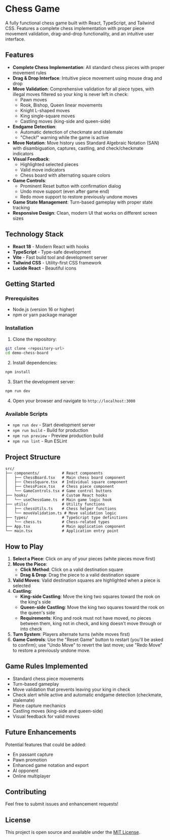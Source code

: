 # Chess Game

A fully functional chess game built with React, TypeScript, and Tailwind CSS. Features a complete chess implementation with proper piece movement validation, drag-and-drop functionality, and an intuitive user interface.

## Features

- **Complete Chess Implementation**: All standard chess pieces with proper movement rules
- **Drag & Drop Interface**: Intuitive piece movement using mouse drag and drop
- **Move Validation**: Comprehensive validation for all piece types, with illegal moves filtered so your king is never left in check:
  - Pawn moves
  - Rook, Bishop, Queen linear movements
  - Knight L-shaped moves
  - King single-square moves
  - Castling moves (king-side and queen-side)
- **Endgame Detection**:
  - Automatic detection of checkmate and stalemate
  - "Check!" warning while the game is active
- **Move Notation**: Move history uses Standard Algebraic Notation (SAN) with disambiguation, captures, castling, and check/checkmate indicators
- **Visual Feedback**: 
  - Highlighted selected pieces
  - Valid move indicators
  - Chess board with alternating square colors
- **Game Controls**:
  - Prominent Reset button with confirmation dialog
  - Undo move support (even after game end)
  - Redo move support to restore previously undone moves
- **Game State Management**: Turn-based gameplay with proper state tracking
- **Responsive Design**: Clean, modern UI that works on different screen sizes

## Technology Stack

- **React 18** - Modern React with hooks
- **TypeScript** - Type-safe development
- **Vite** - Fast build tool and development server
- **Tailwind CSS** - Utility-first CSS framework
- **Lucide React** - Beautiful icons

## Getting Started

### Prerequisites

- Node.js (version 16 or higher)
- npm or yarn package manager

### Installation

1. Clone the repository:
```bash
git clone <repository-url>
cd demo-chess-board
```

2. Install dependencies:
```bash
npm install
```

3. Start the development server:
```bash
npm run dev
```

4. Open your browser and navigate to `http://localhost:3000`

### Available Scripts

- `npm run dev` - Start development server
- `npm run build` - Build for production
- `npm run preview` - Preview production build
- `npm run lint` - Run ESLint

## Project Structure

```
src/
├── components/          # React components
│   ├── ChessBoard.tsx   # Main chess board component
│   ├── ChessSquare.tsx  # Individual square component
│   ├── ChessPiece.tsx   # Chess piece component
│   └── GameControls.tsx # Game control buttons
├── hooks/               # Custom React hooks
│   └── useChessGame.ts  # Main game logic hook
├── utils/               # Utility functions
│   ├── chessUtils.ts    # Chess helper functions
│   └── moveValidation.ts # Move validation logic
├── types/               # TypeScript type definitions
│   └── chess.ts         # Chess-related types
├── App.tsx              # Main application component
└── main.tsx             # Application entry point
```

## How to Play

1. **Select a Piece**: Click on any of your pieces (white pieces move first)
2. **Move the Piece**: 
   - **Click Method**: Click on a valid destination square
   - **Drag & Drop**: Drag the piece to a valid destination square
3. **Valid Moves**: Valid destination squares are highlighted when a piece is selected
4. **Castling**: 
   - **King-side Castling**: Move the king two squares toward the rook on the king's side
   - **Queen-side Castling**: Move the king two squares toward the rook on the queen's side
   - **Requirements**: King and rook must not have moved, no pieces between them, king not in check, and king doesn't move through or into check
5. **Turn System**: Players alternate turns (white moves first)
6. **Game Controls**: Use the "Reset Game" button to restart (you'll be asked to confirm); use "Undo Move" to revert the last move; use "Redo Move" to restore a previously undone move.

## Game Rules Implemented

- Standard chess piece movements
- Turn-based gameplay
- Move validation that prevents leaving your king in check
- Check alert while active and automatic endgame detection (checkmate, stalemate)
- Piece capture mechanics
- Castling moves (king-side and queen-side)
- Visual feedback for valid moves

## Future Enhancements

Potential features that could be added:
- En passant capture
- Pawn promotion
- Enhanced game notation and export
- AI opponent
- Online multiplayer

## Contributing

Feel free to submit issues and enhancement requests!

## License

This project is open source and available under the [MIT License](LICENSE).